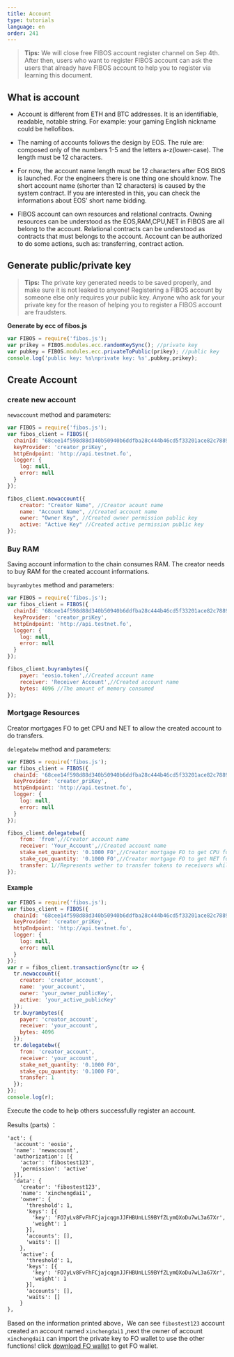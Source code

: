 ```yaml
---
title: Account
type: tutorials
language: en
order: 241
---
```


> **Tips:** We will close free FIBOS account register channel on Sep 4th. After then, users who want to register FIBOS account can ask the users that already have FIBOS account to help you to register via learning this document.

## What is account

- Account is different from ETH and BTC addresses. It is an identifiable, readable, notable string. For example: your gaming English nickname could be hellofibos.

- The naming of accounts follows the design by EOS. The rule are: composed only of the numbers 1-5 and the letters a-z(lower-case). The length must be 12 characters.

- For now, the account name length must be 12 characters after EOS BIOS is launched. For the engineers there is one thing one should know. The short account name (shorter than 12 characters) is caused by the system contract. If you are interested in this, you can check the informations about EOS' short name bidding.

- FIBOS account can own resources and relational contracts. Owning resources can be understood as the EOS,RAM,CPU,NET in FIBOS are all belong to the account. Relational contracts can be understood as contracts that must belongs to the account. Account can be authorized to do some actions, such as: transferring, contract action.

## Generate public/private key

>**Tips:** The private key generated needs to be saved properly, and make sure it is not leaked to anyone!  Registering a FIBOS account by someone else only requires your public key. Anyone who ask for your private key for the reason of helping you to register a FIBOS account are fraudsters.

**Generate by ecc of fibos.js**

```javascript
var FIBOS = require('fibos.js');
var prikey = FIBOS.modules.ecc.randomKeySync(); //private key
var pubkey = FIBOS.modules.ecc.privateToPublic(prikey); //public key
console.log('public key: %s\nprivate key: %s',pubkey,prikey);
```



## Create Account

### create new account

`newaccount` method and parameters:

```javascript
var FIBOS = require('fibos.js');
var fibos_client = FIBOS({
  chainId: '68cee14f598d88d340b50940b6ddfba28c444b46cd5f33201ace82c78896793a',
  keyProvider: 'creator_priKey',
  httpEndpoint: 'http://api.testnet.fo',
  logger: {
    log: null,
    error: null
  }
});

fibos_client.newaccount({
    creator: "Creator Name", //Creator acount name
    name: "Account Name", //Created account name
    owner: "Owner Key", //Created owner permission public key
    active: "Active Key" //Created active permission public key
});  
```

###  Buy RAM

Saving account information to the chain consumes RAM. The creator needs to buy RAM for the created account informations.

`buyrambytes` method and parameters:


```javascript
var FIBOS = require('fibos.js');
var fibos_client = FIBOS({
  chainId: '68cee14f598d88d340b50940b6ddfba28c444b46cd5f33201ace82c78896793a',
  keyProvider: 'creator_priKey',
  httpEndpoint: 'http://api.testnet.fo',
  logger: {
    log: null,
    error: null
  }
});

fibos_client.buyrambytes({
    payer: 'eosio.token',//Created account name
    receiver: 'Receiver Account',//Created account name
    bytes: 4096 //The amount of memory consumed
});
```

### Mortgage Resources

Creator mortgages FO to get CPU and NET to allow the created account to do transfers.

`delegatebw` method and parameters:


```javascript
var FIBOS = require('fibos.js');
var fibos_client = FIBOS({
  chainId: '68cee14f598d88d340b50940b6ddfba28c444b46cd5f33201ace82c78896793a',
  keyProvider: 'creator_priKey',
  httpEndpoint: 'http://api.testnet.fo',
  logger: {
    log: null,
    error: null
  }
});

fibos_client.delegatebw({
    from: 'from',//Creator account name
    receiver: 'Your_Account',//Created account name
    stake_net_quantity: '0.1000 FO',//Creator mortgage FO to get CPU for created account
    stake_cpu_quantity: '0.1000 FO',//Creator mortgage FO to get NET for created account
    transfer: 1//Represents wether to transfer tokens to receivors while mortgaging resources
});
```

#### Example

```javascript
var FIBOS = require('fibos.js');
var fibos_client = FIBOS({
  chainId: '68cee14f598d88d340b50940b6ddfba28c444b46cd5f33201ace82c78896793a',
  keyProvider: 'creator_priKey',
  httpEndpoint: 'http://api.testnet.fo',
  logger: {
    log: null,
    error: null
  }
});
var r = fibos_client.transactionSync(tr => {
  tr.newaccount({
    creator: 'creator_account',
    name: 'your_account',
    owner: 'your_owner_publicKey',
    active: 'your_active_publicKey'
  });
  tr.buyrambytes({
    payer: 'creator_account',
    receiver: 'your_account',
    bytes: 4096
  });
  tr.delegatebw({
    from: 'creator_account',
    receiver: 'your_account',
    stake_net_quantity: '0.1000 FO',
    stake_cpu_quantity: '0.1000 FO',
    transfer: 1
  });
});
console.log(r);
```

Execute the code to help others successfully register an account.

Results (parts) ：

```
'act': {
  'account': 'eosio',
  'name': 'newaccount',
  'authorization': [{
    'actor': 'fibostest123',
    'permission': 'active'
  }],
  'data': {
    'creator': 'fibostest123',
    'name': 'xinchengdai1',
    'owner': {
      'threshold': 1,
      'keys': [{
        'key': 'FO7yLv8FvFhFCjajcqgnJJFHBUnLLS9BYfZLymQXoDu7wL3a67Xr',
        'weight': 1
      }],
      'accounts': [],
      'waits': []
    },
    'active': {
      'threshold': 1,
      'keys': [{
        'key': 'FO7yLv8FvFhFCjajcqgnJJFHBUnLLS9BYfZLymQXoDu7wL3a67Xr',
        'weight': 1
      }],
      'accounts': [],
      'waits': []
    }
},
```

Based on the information printed above，We can see `fibostest123` account created an account named `xinchengdai1` ,next the owner of account `xinchengdai1` can import the private key to FO wallet to use the other functions! click [download FO wallet](http://wallet.fo/) to get FO wallet.